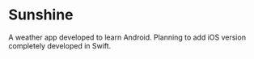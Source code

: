 Sunshine
========

A weather app developed to learn Android. Planning to add iOS version completely developed in Swift.
